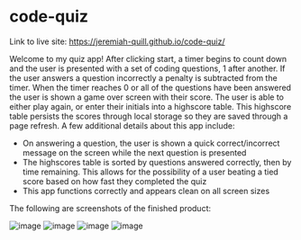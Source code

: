 # code-quiz

Link to live site: https://jeremiah-quill.github.io/code-quiz/

Welcome to my quiz app! After clicking start, a timer begins to count down and the user is presented with a set of coding questions, 1 after another.  If the user answers a question incorrectly a penalty is subtracted from the timer.  When the timer reaches 0 or all of the questions have been answered the user is shown a game over screen with their score.  The user is able to either play again, or enter their initials into a highscore table.  This highscore table persists the scores through local storage so they are saved through a page refresh. A few additional details about this app include:

* On answering a question, the user is shown a quick correct/incorrect message on the screen while the next question is presented
* The highscores table is sorted by questions answered correctly, then by time remaining.  This allows for the possibility of a user beating a tied score based on how fast they completed the quiz
* This app functions correctly and appears clean on all screen sizes

The following are screenshots of the finished product:

![image](https://user-images.githubusercontent.com/53875206/135099557-524a54c4-867d-40c8-96d1-e2c5fd291896.png)
![image](https://user-images.githubusercontent.com/53875206/135099734-217d4dcc-d7db-4327-920c-72d9e5360c52.png)
![image](https://user-images.githubusercontent.com/53875206/135099841-123cb086-8330-4b1a-bc78-45080622416c.png)
![image](https://user-images.githubusercontent.com/53875206/135099949-5b28b25a-748b-403f-809d-3706493cc57c.png)

